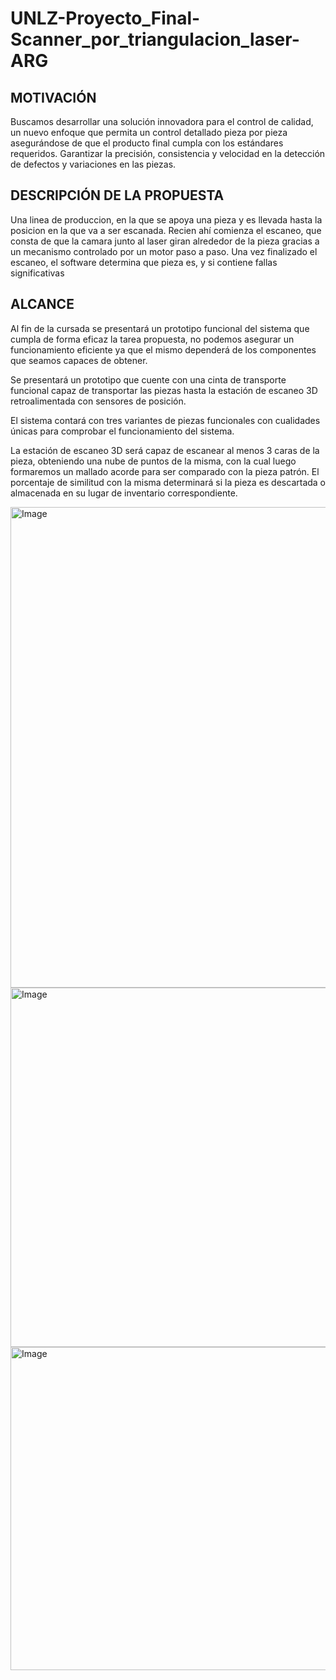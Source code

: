 # UNLZ-Proyecto_Final-Scanner_por_triangulacion_laser-ARG

## MOTIVACIÓN

Buscamos desarrollar una solución innovadora para el control de calidad, un nuevo enfoque que permita un control detallado pieza por pieza asegurándose de que el producto final cumpla con los estándares requeridos. Garantizar la precisión, consistencia y velocidad en la detección de defectos y variaciones en las piezas.

## DESCRIPCIÓN DE LA PROPUESTA

Una linea de produccion, en la que se apoya una pieza y es llevada hasta la posicion en la que va a ser escanada. Recien ahí comienza el escaneo, que consta de que la camara junto al laser giran alrededor de la pieza gracias a un mecanismo controlado por un motor paso a paso.
Una vez finalizado el escaneo, el software determina que pieza es, y si contiene fallas significativas

## ALCANCE

Al fin de la cursada se presentará un prototipo funcional del sistema que cumpla de forma eficaz la tarea propuesta, no podemos asegurar un funcionamiento eficiente ya que el mismo dependerá de los componentes que seamos capaces de obtener.

Se presentará un prototipo que cuente con una cinta de transporte funcional capaz de transportar las piezas hasta la estación de escaneo 3D retroalimentada con sensores de posición.

El sistema contará con tres variantes de piezas funcionales con cualidades únicas para comprobar el funcionamiento del sistema.

La estación de escaneo 3D será capaz de escanear al menos 3 caras de la pieza, obteniendo una nube de puntos de la misma, con la cual luego formaremos un mallado acorde para ser comparado con la pieza patrón. El porcentaje de similitud con la misma determinará si la pieza es descartada o almacenada en su lugar de inventario correspondiente.

<img width="1005" height="769" alt="Image" src="https://github.com/user-attachments/assets/4b588405-6697-4e39-bc8f-c3f3ca4cd982" />
<img width="1324" height="575" alt="Image" src="https://github.com/user-attachments/assets/629d12a7-c09c-4110-b918-dfa1ed5906bc" />
<img width="1174" height="517" alt="Image" src="https://github.com/user-attachments/assets/93110016-ac7f-4606-b8d4-095fd3965086" />
